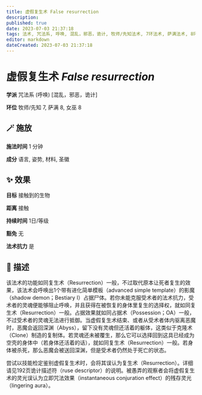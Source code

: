 ```yaml
---
title: 虚假复生术 False resurrection
description: 
published: true
date: 2023-07-03 21:37:18
tags: 法术, 咒法系, 呼唤, 混乱，邪恶，诡计, 牧师/先知法术, 7环法术, 萨满法术, 8环法术, 女巫法术
editor: markdown
dateCreated: 2023-07-03 21:37:18
---
```


# **虚假复生术** *False resurrection*

**学派** 咒法系 (呼唤) \[混乱，邪恶，诡计\] 

**环位** 牧师/先知 7, 萨满 8, 女巫 8

## 🪄 施放

**施法时间** 1 分钟

**成分** 语言, 姿势, 材料, 圣徽

## ✨ 效果 

**目标** 接触到的生物 

**距离** 接触  

**持续时间** 1日/等级 

**豁免** 无

**法术抗力** 是

## 📖 描述

该法术的功能如同复生术（Resurrection）一般，不过取代原本让死者复生的效果，该法术会呼唤出1个带有进化简单模板（advanced simple template）的影魔（shadow demon；Bestiary I）占据尸体。若你未能克服受术者的法术抗力，受术者的灵魂便能够阻止呼唤，并且获得在被恢复的身体里复生的选择权，就如同复生术（Resurrection）一般。占据效果就如同占据术（Possession；OA）一般，不过受术者的灵魂无法进行抵御。当虚假复生术结束、或者从受术者体内驱离恶魔时，恶魔会返回深渊（Abyss），留下没有灵魂但还活着的躯体，这类似于克隆术（Clone）制造的复制体。若灵魂还未被覆生，那么它可以选择回到这具已经成为空壳的身体中（若身体还活着的话），就如同复生术（Resurrection）一般。若身体被杀死，那么恶魔会被送回深渊，但是受术者仍然处于死亡的状态。

尝试以技能检定鉴别虚假复生术时，会将其误认为复生术（Resurrection）。详细请见192页诡计描述符（ruse descriptor）的说明。被愚弄的观察者会将虚假复生术的灵光误认为立即咒法效果（instantaneous conjuration effect）的残存灵光（lingering aura）。
    